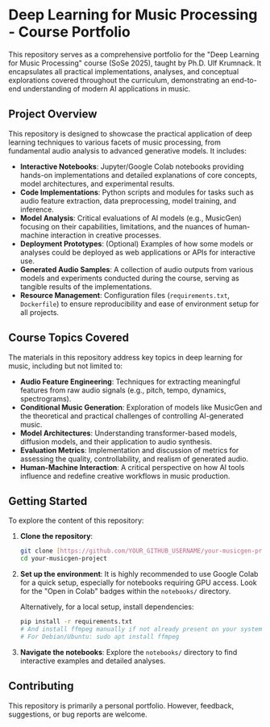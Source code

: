 # Deep Learning for Music Processing - Course Portfolio

This repository serves as a comprehensive portfolio for the "Deep Learning for Music Processing" course (SoSe 2025), taught by Ph.D. Ulf Krumnack. It encapsulates all practical implementations, analyses, and conceptual explorations covered throughout the curriculum, demonstrating an end-to-end understanding of modern AI applications in music.

## Project Overview

This repository is designed to showcase the practical application of deep learning techniques to various facets of music processing, from fundamental audio analysis to advanced generative models. It includes:

* **Interactive Notebooks**: Jupyter/Google Colab notebooks providing hands-on implementations and detailed explanations of core concepts, model architectures, and experimental results.
* **Code Implementations**: Python scripts and modules for tasks such as audio feature extraction, data preprocessing, model training, and inference.
* **Model Analysis**: Critical evaluations of AI models (e.g., MusicGen) focusing on their capabilities, limitations, and the nuances of human-machine interaction in creative processes.
* **Deployment Prototypes**: (Optional) Examples of how some models or analyses could be deployed as web applications or APIs for interactive use.
* **Generated Audio Samples**: A collection of audio outputs from various models and experiments conducted during the course, serving as tangible results of the implementations.
* **Resource Management**: Configuration files (`requirements.txt`, `Dockerfile`) to ensure reproducibility and ease of environment setup for all projects.

## Course Topics Covered

The materials in this repository address key topics in deep learning for music, including but not limited to:

* **Audio Feature Engineering**: Techniques for extracting meaningful features from raw audio signals (e.g., pitch, tempo, dynamics, spectrograms).
* **Conditional Music Generation**: Exploration of models like MusicGen and the theoretical and practical challenges of controlling AI-generated music.
* **Model Architectures**: Understanding transformer-based models, diffusion models, and their application to audio synthesis.
* **Evaluation Metrics**: Implementation and discussion of metrics for assessing the quality, controllability, and realism of generated audio.
* **Human-Machine Interaction**: A critical perspective on how AI tools influence and redefine creative workflows in music production.

## Getting Started

To explore the content of this repository:

1.  **Clone the repository**:
    ```bash
    git clone [https://github.com/YOUR_GITHUB_USERNAME/your-musicgen-project.git](https://github.com/YOUR_GITHUB_USERNAME/your-musicgen-project.git)
    cd your-musicgen-project
    ```
    
2.  **Set up the environment**:
    It is highly recommended to use Google Colab for a quick setup, especially for notebooks requiring GPU access. Look for the "Open in Colab" badges within the `notebooks/` directory.

    Alternatively, for a local setup, install dependencies:
    ```bash
    pip install -r requirements.txt
    # And install ffmpeg manually if not already present on your system
    # For Debian/Ubuntu: sudo apt install ffmpeg
    ```

3.  **Navigate the notebooks**:
    Explore the `notebooks/` directory to find interactive examples and detailed analyses.

## Contributing

This repository is primarily a personal portfolio. However, feedback, suggestions, or bug reports are welcome.
